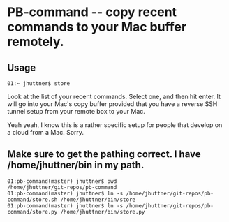 # PB-command -- copy recent commands to your Mac buffer remotely.

## Usage

    01:~ jhuttner$ store

Look at the list of your recent commands. Select one, and then hit enter.  It will go into your Mac's copy
buffer provided that you have a reverse SSH tunnel setup from your remote box to your Mac.

Yeah yeah, I know this is a rather specific setup for people that develop on a cloud from a Mac.  Sorry.

## Make sure to get the pathing correct.  I have /home/jhuttner/bin in my path.

    01:pb-command(master) jhuttner$ pwd
    /home/jhuttner/git-repos/pb-command
    01:pb-command(master) jhuttner$ ln -s /home/jhuttner/git-repos/pb-command/store.sh /home/jhuttner/bin/store
    01:pb-command(master) jhuttner$ ln -s /home/jhuttner/git-repos/pb-command/store.py /home/jhuttner/bin/store.py
